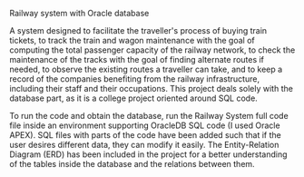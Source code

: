 Railway system with Oracle database

A system designed to facilitate the traveller's process of buying train tickets, to track the train and wagon maintenance with the goal of computing the total passenger capacity of the railway network, to check the maintenance of the tracks with the goal of finding alternate routes if needed, to observe the existing routes a traveller can take, and to keep a record of the companies benefiting from the railway infrastructure, including their staff and their occupations. This project deals solely with the database part, as it is a college project oriented around SQL code.

To run the code and obtain the database, run the Railway System full code file inside an environment supporting OracleDB SQL code (I used Oracle APEX). SQL files with parts of the code have been added such that if the user desires different data, they can modify it easily. The Entity-Relation Diagram (ERD) has been included in the project for a better understanding of the tables inside the database and the relations between them.